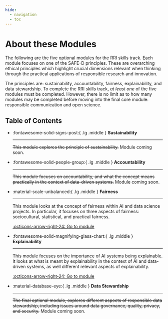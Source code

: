 ```yaml
---
hide:
  - navigation
  - toc
---
```


# About these Modules
The following are the five optional modules for the RRI skills track. 
Each module focuses on one of the SAFE-D principles. These are overarching ethical principles which highlight crucial dimensions relevant when thinking through the practical applications of responsible research and innovation.

The principles are: sustainability, accountability, fairness, explainability, and data stewardship. 
To complete the RRI skills track, *at least one* of the five modules must be completed. 
However, there is no limit as to how many modules may be completed before moving into the final core module: responsible communication and open science.

## Table of Contents

<div class="grid cards" markdown>

-   :fontawesome-solid-signs-post:{ .lg .middle } __Sustainability__

    ---

    ~~This module explores the principle of sustainability.~~
    Module coming soon.

    <!-- [:octicons-arrow-right-24: Go to module](rri-201-index.md) -->

-   :fontawesome-solid-people-group:{ .lg .middle } __Accountability__

    ---

    ~~This module focuses on accountability, and what the concept means practically in the context of data-driven systems.~~
    Module coming soon.

    <!-- [:octicons-arrow-right-24: Go to module](rri-202-index.md) -->

-   :material-scale-unbalanced:{ .lg .middle } __Fairness__

    ---

    This module looks at the concept of fairness within AI and data science projects.
    In particular, it focuses on three aspects of fairness: sociocultural, statistical, and practical fairness.
    <!-- Module coming soon. -->

    [:octicons-arrow-right-24: Go to module](rri-203-index.md)

-   :fontawesome-solid-magnifying-glass-chart:{ .lg .middle } __Explainability__

    ---

    This module focuses on the importance of AI systems being explainable.
    It looks at what is meant by explainability in the context of AI and data-driven systems, as well different relevant aspects of explainability.

    [:octicons-arrow-right-24: Go to module](rri-204-index.md)

-   :material-database-eye:{ .lg .middle } __Data Stewardship__

    ---

    ~~The final optional module, explores different aspects of responsible data stewardship, including issues around data governance, quality, privacy, and security.~~
    Module coming soon.

    <!-- [:octicons-arrow-right-24: Go to module](rri-205-index.md) -->

</div>